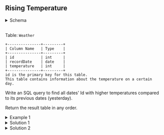 ## Rising Temperature

<details>
<summary>Schema</summary>

```sql
Create table If Not Exists Weather (id int, recordDate date, temperature int)
Truncate table Weather
insert into Weather (id, recordDate, temperature) values ('1', '2015-01-01', '10')
insert into Weather (id, recordDate, temperature) values ('2', '2015-01-02', '25')
insert into Weather (id, recordDate, temperature) values ('3', '2015-01-03', '20')
insert into Weather (id, recordDate, temperature) values ('4', '2015-01-04', '30')
```
</details>
<br />

Table: `Weather`

```
+---------------+---------+
| Column Name   | Type    |
+---------------+---------+
| id            | int     |
| recordDate    | date    |
| temperature   | int     |
+---------------+---------+
id is the primary key for this table.
This table contains information about the temperature on a certain day.
```

Write an SQL query to find all dates' Id with higher temperatures compared to its previous dates (yesterday).

Return the result table in any order.

<details>
<summary>Example 1</summary>

```
Input: 
Weather table:
+----+------------+-------------+
| id | recordDate | temperature |
+----+------------+-------------+
| 1  | 2015-01-01 | 10          |
| 2  | 2015-01-02 | 25          |
| 3  | 2015-01-03 | 20          |
| 4  | 2015-01-04 | 30          |
+----+------------+-------------+
Output: 
+----+
| id |
+----+
| 2  |
| 4  |
+----+
Explanation: 
In 2015-01-02, the temperature was higher than the previous day (10 -> 25).
In 2015-01-04, the temperature was higher than the previous day (20 -> 30).
```
</details>


<details>
<summary>Solution 1</summary>

```sql
SELECT id from Weather w1 WHERE temperature > (select temperature from weather where recordDate = DATE_SUB(w1.recordDate, INTERVAL 1 DAY))
```
</details>

<details>
<summary>Solution 2</summary>

```sql
SELECT w2.id from Weather w1 JOIN Weather w2 ON DATEDIFF(w2.recordDate, w1.recordDate) = 1 AND w2.temperature > w1.temperature 
```
</details>